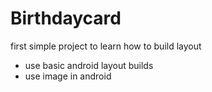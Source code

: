 # Birthdaycard
first simple project to learn how to build layout 

* use basic android layout builds 
* use image in android
